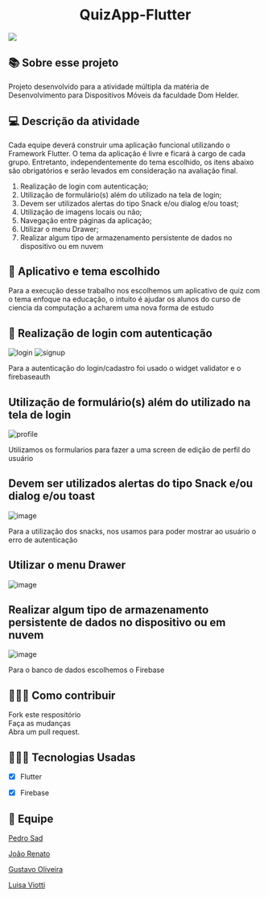 <h1 align="center"> QuizApp-Flutter</h1>

<img align="center" src="https://user-images.githubusercontent.com/102429743/202337329-58912536-c0d6-4edb-a1ee-fa960ee96c54.mp4"/>

<p align="center"></p>

<h2>📚 Sobre esse projeto </h2>
<p> Projeto desenvolvido para a atividade múltipla da matéria de Desenvolvimento para Dispositivos Móveis da faculdade Dom Helder. </p>

## 💻 Descrição da atividade
Cada equipe deverá construir uma aplicação funcional utilizando o Framework Flutter. O tema da aplicação é livre e ficará à cargo de cada grupo. Entretanto,
independentemente do tema escolhido, os itens abaixo são obrigatórios e serão levados
em consideração na avaliação final.

1. Realização de login com autenticação;
2. Utilização de formulário(s) além do utilizado na tela de login;
3. Devem ser utilizados alertas do tipo Snack e/ou dialog e/ou toast;
4. Utilização de imagens locais ou não;
5. Navegação entre páginas da aplicação;
6. Utilizar o menu Drawer;
7. Realizar algum tipo de armazenamento persistente de dados no dispositivo ou
em nuvem


## 🤯 Aplicativo e tema escolhido
Para a execução desse trabalho nos escolhemos um aplicativo de quiz com o tema enfoque na educação, o intuito é ajudar os alunos do curso de ciencia da computação a acharem uma nova forma de estudo

## 📝 Realização de login com autenticação
![login](https://user-images.githubusercontent.com/102429743/202341502-78e430c4-1613-448e-9c2c-5f97484589ec.jpeg)
![signup](https://user-images.githubusercontent.com/102429743/202341564-add7dfec-d31a-454d-aae7-4d8a920f15a1.jpeg)

Para a autenticação do login/cadastro foi usado o widget validator e o firebaseauth

## Utilização de formulário(s) além do utilizado na tela de login
![profile](https://user-images.githubusercontent.com/102429743/202342457-e55de8a4-6c88-4ee2-b491-ddb519d38bed.jpeg)

Utilizamos os formularios para fazer a uma screen de edição de perfil do usuário

## Devem ser utilizados alertas do tipo Snack e/ou dialog e/ou toast
![image](https://user-images.githubusercontent.com/102429743/202342810-f13716e8-318a-4733-8d92-3c3af8115293.png)

Para a utilização dos snacks, nos usamos para poder mostrar ao usuário o erro de autenticação

## Utilizar o menu Drawer
![image](https://user-images.githubusercontent.com/102429743/202343034-90e2894f-1a90-4df3-a91e-9e528e1dbd86.png)

##  Realizar algum tipo de armazenamento persistente de dados no dispositivo ou em nuvem
![image](https://user-images.githubusercontent.com/102429743/202343442-1612f76a-4550-47c4-b72a-78ce5dc8d571.png)

Para o banco de dados escolhemos o Firebase

<h2>👷🏻‍♂️ Como contribuir</h2>
<p> Fork este respositório <br>
Faça as mudanças<br>
Abra um pull request. </p>

## 👨🏻‍💻 Tecnologias Usadas
- [x] Flutter
- [x] Firebase


## 🧑 Equipe
<a href="https://github.com/PedroSad1">Pedro Sad</a>

<a href="https://github.com/JoaoRenato2">João Renato</a>

<a href="https://github.com/KhadaKing">Gustavo Oliveira</a>

<a href="https://github.com/luviotti">Luisa Viotti</a>







